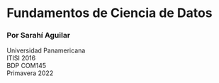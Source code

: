 # Fundamentos de Ciencia de Datos 

### Por Sarahí Aguilar

Universidad Panamericana<br>
ITISI 2016<br>
BDP COM145<br>
Primavera 2022





